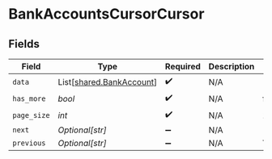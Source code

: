# BankAccountsCursorCursor


## Fields

| Field                                                          | Type                                                           | Required                                                       | Description                                                    | Example                                                        |
| -------------------------------------------------------------- | -------------------------------------------------------------- | -------------------------------------------------------------- | -------------------------------------------------------------- | -------------------------------------------------------------- |
| `data`                                                         | List[[shared.BankAccount](../../models/shared/bankaccount.md)] | :heavy_check_mark:                                             | N/A                                                            |                                                                |
| `has_more`                                                     | *bool*                                                         | :heavy_check_mark:                                             | N/A                                                            | false                                                          |
| `page_size`                                                    | *int*                                                          | :heavy_check_mark:                                             | N/A                                                            | 15                                                             |
| `next`                                                         | *Optional[str]*                                                | :heavy_minus_sign:                                             | N/A                                                            |                                                                |
| `previous`                                                     | *Optional[str]*                                                | :heavy_minus_sign:                                             | N/A                                                            | YXVsdCBhbmQgYSBtYXhpbXVtIG1heF9yZXN1bHRzLol=                   |
